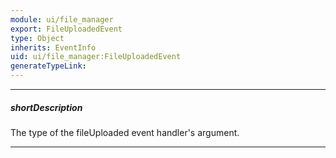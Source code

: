 ```yaml
---
module: ui/file_manager
export: FileUploadedEvent
type: Object
inherits: EventInfo
uid: ui/file_manager:FileUploadedEvent
generateTypeLink: 
---
```

---
##### shortDescription
The type of the fileUploaded event handler's argument.

---
<!-- Description goes here -->
